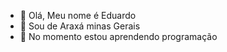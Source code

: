 - 👋 Olá, Meu nome é Eduardo
- 👀 Sou de Araxá minas Gerais
- 🌱 No momento estou aprendendo programação

<!---
unicorniand0/unicorniand0 is a ✨ special ✨ repository because its `README.md` (this file) appears on your GitHub profile.
You can click the Preview link to take a look at your changes.
--->
